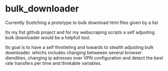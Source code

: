 # bulk_downloader
Currently Scetching a prototype to bulk download html files given by a list

Its my fist github project and for my webscraping scripts a self adjusting bulk downloader would be a helpfull tool.

Its goal is to have a self throtteling and towards to stealth adjusting bulk downloader. whichs includes changing betweeen several browser diendities, changing ip adresses over VPN configuration and detect the best rate transfers per time and thinkable variables.
